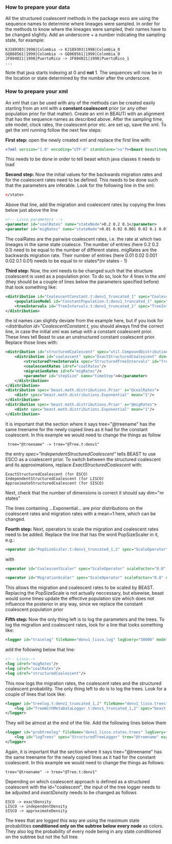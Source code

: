 ### How to prepare your data
All the structured coalescent methods in the package esco are using the sequence names to determine where lineages were sampled. In order for the methods to know where the lineages were sampled, their names have to be changed slightly. Add an underscore + a number indicating the sampling state, for example:

~~~
KJ189303|1998|Colombia -> KJ189303|1998|Colombia_0
GQ868561|1999|Colombia -> GQ868561|1999|Colombia_0
JF804021|1998|PuertoRico -> JF804021|1998|PuertoRico_1
...
~~~

Note that java starts indexing at 0 and **not** 1. The sequences will now be in the location or state determined by the number after the underscore.

### How to prepare your xml
An xml that can be used with any of the methods can be created easily starting from an xml with a **constant coalescent** prior (or any other population prior for that matter). Create an xml in BEAUTi with an alignment that has the sequence names as described above. After the sampling time, site model, clock rates, the coalescent prior etc. are set up, save the xml. To get the xml running follow the next few steps:

**First step:** open the newly created xml and replace the first line with:

```xml
<?xml version="1.0" encoding="UTF-8" standalone="no"?><beast beautitemplate='Standard' beautistatus='' namespace="beast.core:beast.evolution.alignment:beast.structuredCoalescent.distribution:beast.structuredCoalescent.logger:beast.structuredCoalescent.operator:beast.structuredCoalescent.model:beast.structuredCoalescent.operators:beast.evolution.tree.coalescent:beast.core.util:beast.evolution.nuc:beast.evolution.operators:beast.evolution.sitemodel:beast.evolution.substitutionmodel:beast.evolution.likelihood" version="2.0">
```

This needs to be done in order to tell beast which java classes it needs to load

**Second step:** Now the initial values for the backwards migration rates and for the coalescent rates need to be defined. This needs to be done such that the parameters are inferable. Look for the following line in the xml:

```xml
</state>
```

Above that line, add the migration and coalescent rates by copying the lines below just above the line </state>

```xml
<!-- Lisco parameters -->
<parameter id="coalRates" name="stateNode">0.2 0.2 0.1</parameter>
<parameter id="migRates" name="stateNode">0.01 0.02 0.001 0.02 0.1 0.01</parameter>
```

The coalRates are the pairwise coalescent rates, i.e. the rate at which two lineages in the same state coalesce. The number of entries (here 0.2 0.2 0.1) need to be equal to the number of different states. migRates are the backwards migration rate. Their number of entries (here 0.01 0.02 0.001 0.02 0.1 0.01) needs to be equal to nr states*(nr states - 1)

**Third step:** Now, the xml needs to be changed such that the structure coalescent is used as a population prior. To do so, look for 4 lines in the xml (they should be a couple of lines below the parameters specified before) that look something like:

```xml
<distribution id="CoalescentConstant.t:denv1_truncated_1" spec="Coalescent">
    <populationModel id="ConstantPopulation.t:denv1_truncated_1" spec="ConstantPopulation" popSize="@popSize.t:denv1_truncated_1"/>
    <treeIntervals id="TreeIntervals.t:denv1_truncated_1" spec="TreeIntervals" tree="@Tree.t:denv1"/>
</distribution>
```

the id names can slightly deviate from the example here, but if you look for *<distribution id="CoalescentConstant.t*, you should always find the correct line, in case the initial xml was setup with a constant coalescent prior. These lines tell Beast to use an unstructured constant coalescent prior. Replace those lines with:

```xml
<distribution id="structuredCoalescent" spec="util.CompoundDistribution">
    <distribution id="coalescent" spec="ExactStructuredCoalescent" dim="3">
        <structuredTreeIntervals spec="StructuredTreeIntervals" id="TreeIntervals" tree="@treename"/>
        <coalescentRates idref="coalRates"/>
        <migrationRates idref="migRates"/>
        <parameter id="stepSize" name="timeStep">4</parameter>
    </distribution>
</distribution>
<distribution spec='beast.math.distributions.Prior' x="@coalRates">
    <distr spec="beast.math.distributions.Exponential" mean="1"/>
</distribution>
<distribution spec='beast.math.distributions.Prior' x="@migRates">
    <distr spec="beast.math.distributions.Exponential" mean="1"/>
</distribution>
```

It is important that the section where it says tree="@treename" has the same treename for the newly copied lines as it had for the constant coalescent. In this example we would need to change the things as follow

~~~
 tree="@treename" -> tree="@Tree.t:denv1"
~~~

the entry *spec="IndependentStructuredCoalescent"* tells BEAST to use ESCO as a coalescent prior. To switch between the structured coalescent and its approximations, replace *ExactStructuredCoalescent* with:

~~~
ExactStructuredCoalescent (for ESCO)
IndependentStructuredCoalescent (for LISCO)
ApproximateStructuredCoalescent (for SISCO)
~~~

Next, check that the number of dimensions is correct it should say dim="nr states"

The lines containing ...Exponential... are prior distributions on the coalescent rates and migration rates with a mean=1 here, which can be changed.

**Fourth step:** Next, operators to scale the migration and coalescent rates need to be added. Replace the line that has the word PopSizeScaler in it, e.g.:

```xml
<operator id="PopSizeScaler.t:denv1_truncated_1,2" spec="ScaleOperator" parameter="@popSize.t:denv1_truncated_1,2" scaleFactor="0.75" weight="3.0"/>
```

with

```xml
<operator id="CoalescentScaler" spec="ScaleOperator" scaleFactor="0.8" optimise="false" parameter="@coalRates" weight="1.0"/>

<operator id="MigrationScaler" spec="ScaleOperator" scaleFactor="0.8" optimise="false" parameter="@migRates" weight="1.0"/>
```

This allows the migration and coalescent rates to be scaled by BEAST. Replacing the PopSizeScale is not actually neccessary, but elsewise, beast would some times update the effective population size which does not influence the posterior in any way, since we replace the constant coalescent population prior

**Fifth step:** Now the only thing left is to log the parameters and the trees. To log the migration and coalescent rates, look for a line that looks something like:

```xml
<logger id="tracelog" fileName="denv1_lisco.log" logEvery="50000" model="@posterior" sanitiseHeaders="true" sort="smart">
```

add the following below that line:

```xml
<!-- Lisco-->
<log idref="migRates"/>
<log idref="coalRates"/>
<log idref="structuredCoalescent"/>
```

This now logs the migration rates, the coalescent rates and the structured coalescent probability. The only thing left to do is to log the trees. Look for a couple of lines that look like:

```xml
<logger id="treelog.t:denv1_truncated_1,2" fileName="denv1_lisco.trees" logEvery="50000" mode="tree">
    <log id="TreeWithMetaDataLogger.t:denv1_truncated_1,2" spec="beast.evolution.tree.TreeWithMetaDataLogger" tree="@Tree.t:denv1"/>
</logger>
```

They will be almost at the end of the file. Add the following lines below them

```xml
<logger id="probtreelog" fileName="denv1_lisco.states.trees" logEvery="50000" mode="tree">
    <log id="logTrees" spec="StructuredTreeLogger" tree="@treename" exactDensity="@coalescent"/>
</logger>
```

Again, it is important that the section where it says tree="@treename" has the same treename for the newly copied lines as it had for the constant coalescent. In this example we would need to change the things as follows:

~~~
tree="@treename" -> tree="@Tree.t:denv1"
~~~

Depending on which coalescent approach is defined as a structured coalescent with the id="coalescent", the input of the tree logger needs to be adjusted and *exactDensity* needs to be changed as follows

~~~
ESCO -> exactDensity
LISCO -> independentDensity
SISCO -> approximateDensity
~~~

The trees that are logged this way are using the maximum state probabilities **conditioned only on the subtree below every node** as colors. They also log the probability of every node being in any state conditioned on the subtree but not the full tree.
